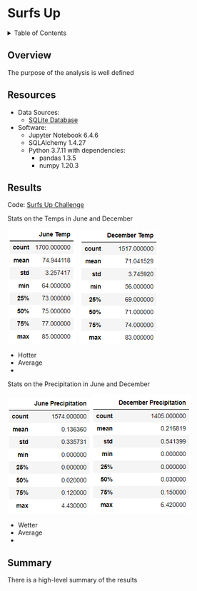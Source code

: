 # Surfs Up

<details><summary>Table of Contents</summary>
<p>

1. [Overview](https://github.com/catsdata/surfs_up#overview)
2. [Resources](https://github.com/catsdata/surfs_up#resources)
3. [Results](https://github.com/catsdata/surfs_up#results)
4. [Summary](https://github.com/catsdata/surfs_up#summary)

</p>
</details>

## Overview

The purpose of the analysis is well defined

## Resources

- Data Sources: 
    - [SQLite Database](https://github.com/catsdata/surfs_up/blob/main/hawaii.sqlite)
- Software:  
    - Jupyter Notebook 6.4.6
    - SQLAlchemy 1.4.27
    - Python 3.7.11 with dependencies: 
        - pandas 1.3.5
        - numpy 1.20.3
    
## Results

Code:  [Surfs Up Challenge](https://github.com/catsdata/surfs_up/blob/main/SurfsUp_Challenge.ipynb)

Stats on the Temps in June and December

![June Temps](https://github.com/catsdata/surfs_up/blob/main/images/junestats.PNG)  ![December Temps](https://github.com/catsdata/surfs_up/blob/main/images/decstats.PNG)

- Hotter
- Average
- 

Stats on the Precipitation in June and December

![June Precip](https://github.com/catsdata/surfs_up/blob/main/images/juneprecip.PNG)    ![December Precip](https://github.com/catsdata/surfs_up/blob/main/images/decprecip.PNG)

- Wetter
- Average
- 

## Summary

There is a high-level summary of the results
